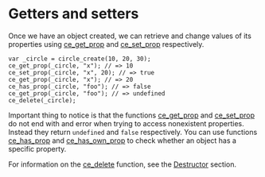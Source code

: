 # Getters and setters
Once we have an object created, we can retrieve and change values of its properties using [ce_get_prop](./ce_get_prop.html) and [ce_set_prop](./ce_set_prop.html) respectively.

```gml
var _circle = circle_create(10, 20, 30);
ce_get_prop(_circle, "x"); // => 10
ce_set_prop(_circle, "x", 20); // => true
ce_get_prop(_circle, "x"); // => 20
ce_has_prop(_circle, "foo"); // => false
ce_get_prop(_circle, "foo"); // => undefined
ce_delete(_circle);
```

Important thing to notice is that the functions [ce_get_prop](./ce_get_prop.html) and [ce_set_prop](./ce_set_prop.html) do not end with and error when trying to access nonexistent properties. Instead they return `undefined` and `false` respectively. You can use functions [ce_has_prop](./ce_has_prop.html) and [ce_has_own_prop](./ce_has_own_prop.html) to check whether an object has a specific property.

For information on the [ce_delete](./ce_delete.html) function, see the [Destructor](./ClassDestructor.html) section.